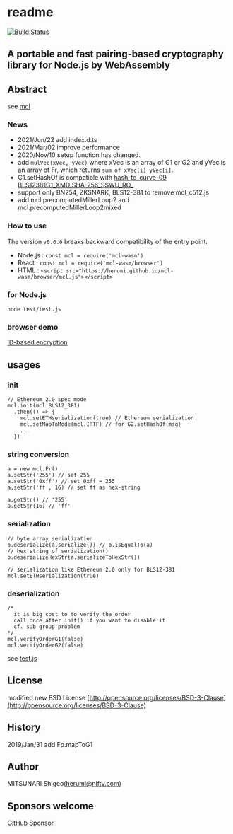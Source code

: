 # readme

[![Build Status](https://github.com/herumi/mcl-wasm/actions/workflows/main.yml/badge.svg)](https://github.com/herumi/mcl-wasm/actions/workflows/main.yml)

## A portable and fast pairing-based cryptography library for Node.js by WebAssembly

## Abstract

see [mcl](https://github.com/herumi/mcl)

### News

* 2021/Jun/22 add index.d.ts
* 2021/Mar/02 improve performance
* 2020/Nov/10 setup function has changed.
* add `mulVec(xVec, yVec)` where xVec is an array of G1 or G2 and yVec is an array of Fr, which returns `sum of xVec[i] yVec[i]`.
* G1.setHashOf is compatible with [hash-to-curve-09 BLS12381G1_XMD:SHA-256\_SSWU\_RO_](https://www.ietf.org/id/draft-irtf-cfrg-hash-to-curve-09.html#name-bls12381g1_xmdsha-256_sswu_)
* support only BN254, ZKSNARK, BLS12-381 to remove mcl\_c512.js
* add mcl.precomputedMillerLoop2 and mcl.precomputedMillerLoop2mixed

### How to use

The version `v0.6.0` breaks backward compatibility of the entry point.

* Node.js : `const mcl = require('mcl-wasm')`
* React : `const mcl = require('mcl-wasm/browser')`
* HTML : `<script src="https://herumi.github.io/mcl-wasm/browser/mcl.js"></script>`

### for Node.js

```text
node test/test.js
```

### browser demo

[ID-based encryption](https://herumi.github.io/mcl-wasm/browser/demo.html)

## usages

### init

```text
// Ethereum 2.0 spec mode
mcl.init(mcl.BLS12_381)
  .then(() => {
    mcl.setETHserialization(true) // Ethereum serialization
    mcl.setMapToMode(mcl.IRTF) // for G2.setHashOf(msg)
    ...
  })
```

### string conversion

```text
a = new mcl.Fr()
a.setStr('255') // set 255
a.setStr('0xff') // set 0xff = 255
a.setStr('ff', 16) // set ff as hex-string

a.getStr() // '255'
a.getStr(16) // 'ff'
```

### serialization

```text
// byte array serialization
b.deserialize(a.serialize()) // b.isEqualTo(a)
// hex string of serialization()
b.deserializeHexStr(a.serializeToHexStr())
```

```text
// serialization like Ethereum 2.0 only for BLS12-381
mcl.setETHserialization(true)
```

### deserialization

```text
/*
  it is big cost to to verify the order
  call once after init() if you want to disable it
  cf. sub group problem
*/
mcl.verifyOrderG1(false)
mcl.verifyOrderG2(false)
```

see [test.js](https://github.com/herumi/mcl-wasm/blob/master/test/test.js)

## License

modified new BSD License [http://opensource.org/licenses/BSD-3-Clause](http://opensource.org/licenses/BSD-3-Clause)

## History

2019/Jan/31 add Fp.mapToG1

## Author

MITSUNARI Shigeo\(herumi@nifty.com\)

## Sponsors welcome

[GitHub Sponsor](https://github.com/sponsors/herumi)

